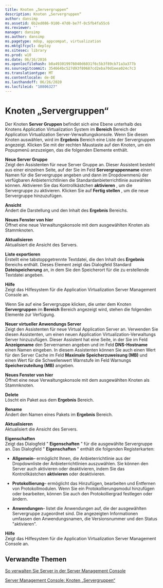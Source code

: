 ```yaml
---
title: Knoten „Servergruppen“
description: Knoten „Servergruppen“
author: dansimp
ms.assetid: 6b2ed086-9100-47d0-be7f-0c5fb4fa55c6
ms.reviewer: ''
manager: dansimp
ms.author: dansimp
ms.pagetype: mdop, appcompat, virtualization
ms.mktglfcycl: deploy
ms.sitesec: library
ms.prod: w10
ms.date: 06/16/2016
ms.openlocfilehash: b0a493019976040d6031f6c5b3f89cb71a3a377b
ms.sourcegitcommit: 354664bc527d93f80687cd2eba70d1eea024c7c3
ms.translationtype: MT
ms.contentlocale: de-DE
ms.lasthandoff: 06/26/2020
ms.locfileid: "10806327"
---
```

# Knoten „Servergruppen“


Der Knoten **Server Gruppen** befindet sich eine Ebene unterhalb des Knotens Application Virtualization System im **Bereich** Bereich der Application Virtualization Server-Verwaltungskonsole. Wenn Sie diesen Knoten auswählen, wird im **Ergebnis** Bereich eine Liste der Servergruppen angezeigt. Klicken Sie mit der rechten Maustaste auf den Knoten, um ein Popupmenü anzuzeigen, das die folgenden Elemente enthält.

<a href="" id="new-server-group"></a>**Neue Server Gruppe**  
Zeigt den Assistenten für neue Server Gruppe an. Dieser Assistent besteht aus einer einzelnen Seite, auf der Sie im Feld **Servergruppenname** einen Namen für die Servergruppe angeben und dann im Dropdownmenü der verfügbaren Anbieterrichtlinien die Standardanbieterrichtlinie auswählen können. Aktivieren Sie das Kontrollkästchen **aktivieren** , um die Servergruppe zu aktivieren. Klicken Sie auf **Fertig stellen** , um die neue Servergruppe hinzuzufügen.

<a href="" id="view"></a>**Ansicht**  
Ändert die Darstellung und den Inhalt des **Ergebnis** Bereichs.

<a href="" id="new-window-from-here"></a>**Neues Fenster von hier**  
Öffnet eine neue Verwaltungskonsole mit dem ausgewählten Knoten als Stammknoten.

<a href="" id="refresh"></a>**Aktualisieren**  
Aktualisiert die Ansicht des Servers.

<a href="" id="export-list"></a>**Liste exportieren**  
Erstellt eine tabstoppgetrennte Textdatei, die den Inhalt des **Ergebnis** Bereichs enthält. Dieses Element zeigt das Dialogfeld Standard **Dateispeicherung** an, in dem Sie den Speicherort für die zu erstellende Textdatei angeben.

<a href="" id="help"></a>**Hilfe**  
Zeigt das Hilfesystem für die Application Virtualization Server Management Console an.

Wenn Sie auf eine Servergruppe klicken, die unter dem Knoten **Servergruppen** im **Bereich** Bereich angezeigt wird, stehen die folgenden Elemente zur Verfügung.

<a href="" id="new-virtual-application-server"></a>**Neuer virtueller Anwendungs Server**  
Zeigt den Assistenten für neue Virtual Application Server an. Verwenden Sie diesen Assistenten, um einen neuen Application Virtualization-Verwaltungs Server hinzuzufügen. Dieser Assistent hat eine Seite, in der Sie im Feld **Anzeigename** den Servernamen angeben und im Feld **DNS-Hostname** einen Namen eingeben. In diesem Assistenten können Sie auch einen Wert für den Server Cache im Feld **Maximale Speicherzuweisung (MB)** und einen Wert für die Schwellenwert Warnstufe im Feld Warnungs **Speicherzuteilung (MB)** angeben.

<a href="" id="new-window-from-here"></a>**Neues Fenster von hier**  
Öffnet eine neue Verwaltungskonsole mit dem ausgewählten Knoten als Stammknoten.

<a href="" id="delete"></a>**Delete**  
Löscht ein Paket aus dem **Ergebnis** Bereich.

<a href="" id="rename"></a>**Rename**  
Ändert den Namen eines Pakets im **Ergebnis** Bereich.

<a href="" id="refresh"></a>**Aktualisieren**  
Aktualisiert die Ansicht des Servers.

<a href="" id="properties"></a>**Eigenschaften**  
Zeigt das Dialogfeld " **Eigenschaften** " für die ausgewählte Servergruppe an. Das Dialogfeld " **Eigenschaften** " enthält die folgenden Registerkarten:

-   **Allgemein**– ermöglicht Ihnen, die Anbieterrichtlinie aus der Dropdownliste der Anbieterrichtlinien auszuwählen. Sie können den Server auch aktivieren oder deaktivieren, indem Sie das Kontrollkästchen **aktivieren** oder deaktivieren.

-   **Protokollierung**– ermöglicht das Hinzufügen, bearbeiten und Entfernen von Protokollmodulen. Wenn Sie ein Protokollierungsmodul hinzufügen oder bearbeiten, können Sie auch den Protokolliergrad festlegen oder ändern.

-   **Anwendungen**– listet die Anwendungen auf, die der ausgewählten Servergruppe zugeordnet sind. Die angezeigten Informationen umfassen den Anwendungsnamen, die Versionsnummer und den Status "aktivieren".

<a href="" id="help"></a>**Hilfe**  
Zeigt das Hilfesystem für die Application Virtualization Server Management Console an.

## Verwandte Themen


[So verwalten Sie Server in der Server Management Console](how-to-manage-servers-in-the-server-management-console.md)

[Server Management Console: Knoten „Servergruppen“](server-management-console-server-groups-node.md)

 

 





